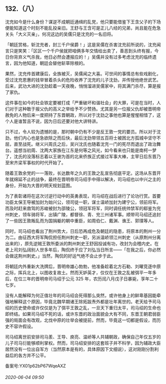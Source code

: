 ## 132.（八）
沈充如今是什么身份？谋逆不成朝廷通缉的乱党，他只要能借鉴下王含父子的下场便能知道这个时刻不能乱投亲旧。王舒与王含可是正儿八经的兄弟，尚且能在危急关头「大义灭亲」，何况这边的吴儒只是沈充的一名旧将。



「朝廷赏格，斩沈充者，封三千户侯爵！」这是吴儒在杀害沈充前所说的，沈充闻言只是笑笑：「区区一个千户侯就把咱俩多年交情给出卖了，善恶到头终有报，今日你背弃义气杀我，他日必然会遭报应的！」吴儒并没有过多考虑沈充的临终遗言，因为他知道，朝廷会替他斩草除根的。



果然，沈充传首建康后，全族被灭，吴儒闻之大喜。可世间的事情总有些戏剧化，受过沈充恩惠的钱举冒着杀头的危险收养了沈充的儿子沈劲，并传授他绝世武艺。后来，武功大进的沈劲趁着一天夜晚，悄悄溜进吴儒家中，将其满门杀尽，算是报了家仇。



这件事在如今的社会铁定要被打成「严重破坏和谐社会」的大罪，可是在当时，人们对于这种敢于报父仇的高义之举给予不少赞扬。尤其是另一位报父仇却被晋明帝赦免的人物后来一度把持了东晋朝政，所以对于沈劲之事他也算是惺惺相惜了，这个人是谁暂且不说，因为日后还要对他大讲特讲。



只不过，令人较为遗憾的是，那时朝中仍有不少是反王敦一党的要员。所以对于沈劲，他们内心也是急欲除之而后快，最后沈劲带领五百将士被困北方孤城中坚守不屈，直至战死。继义兴周氏之后，吴兴沈氏也随着沈充一门的死尽而退出了政治舞台。遥想当初周、沈两大家族在江东是何等之风光，如今看来也只能是南柯一梦了，沈氏的没落标志着以王谢为首的北来侨族正式接过军事大棒，主宰日后东晋乃至宋齐梁军事权的时代开始了。



随着王敦余党的一一落败，长达数年之久的王敦之乱宣告彻底平定。这场从东晋开年就绵延不止的战争，最终在晋明帝司马绍手中得以解决，司马绍也以中兴之主的身份，开始为大晋的明天规划蓝图。



为了表彰诸将在这次讨逆行动中的英勇表现，司马绍在战后进行了论功行赏。首要功臣太保王导被加封为始兴公，领司徒一职，谋士温峤加封为建宁公，领前将军。而及时赶来救驾的苏峻被封为邵陵公，领冠军将军，同时调任统帅禁军的郗鉴为兖州刺史，领车骑将军，出镇广陵，都督徐、青、兖三州诸军事。顺带司马绍还追封了一些因王敦叛乱而为国捐躯的朝中重臣，如周伯仁、戴渊、谯王、郭璞等人。



同时，司马绍也看出了荆州势大，日后恐再成危及朝廷的隐患，将原本的荆州一分为二。由征西大将军陶侃担任荆州刺史一职，另派温峤领江州刺史（从原荆州分离出来的），原先逆贼王敦所委派的荆州刺史王舒因投诚有功，改封为会稽内史。在老上司刘弘阔别人世多年后，陶侃终于应了刘弘当日所言——「在我之后，你必然会做这荆州刺史。」当然，陶侃的好运气绝不会止步于此。



将朝廷内外重新大洗牌后，晋明帝雄心勃勃，他准备趁着北方石勒、刘曜竞逐中原之际，挥兵北上，以图收复故土。然而天妒英才，仅仅在王敦之乱被弭平一年多后，在位三年的晋明帝司马绍于公元 325 年，农历闰八月戊子日暴毙，享年二十七岁。



没有人能解释为何正值壮年的司马绍会死得那么突然，或许他身上的鲜卑基因能牵强地解释这个原因，毕竟北魏早期诸王除拓跋焘外都是壮年离世的。老天给予司马绍的历史使命或许仅仅是为了弭平王敦之乱，一旦天下重归太平，司马绍的生命也即终结。如果司马绍不死的话，或许东晋的政治面貌会大有不同，东晋王朝君弱臣强的局面会有改观，北伐中原的壮举会被提前，然而，毕竟这一切都是假设，而历史不容许假设。



司马绍离世前安排司马羕、王导、庾亮、温峤等人共辅朝政，确保自己年仅五岁的儿子司马衍能够顺利掌权。然而，司马绍安排的这套班子并不科学，因为辅政大臣居然没有一位出自军方（当然原本是有的，具体原因下文细说），这对刚刚分割利益后的各方并不公平。



备案号:YX01p62bP67WqeAXZ


###### 2020-06-04 09:50
